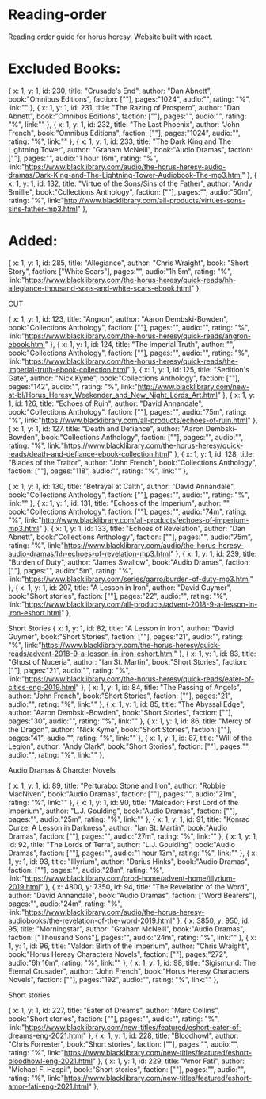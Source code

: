 # Reading-order
Reading order guide for horus heresy. Website built with react.




# Excluded Books:

{
	x: 1,
	y: 1,
	id: 230,
	title: "Crusade's End",
	author: "Dan Abnett",
	book:"Omnibus Editions",
	faction: [""],
	pages:"1024",
	audio:"",
	rating: "%",
	link:""
},
{
	x: 1,
	y: 1,
	id: 231,
	title: "The Razing of Prospero",
	author: "Dan Abnett",
	book:"Omnibus Editions",
	faction: [""],
	pages:"",
	audio:"",
	rating: "%",
	link:""
},
{
	x: 1,
	y: 1,
	id: 232,
	title: "The Last Phoenix",
	author: "John French",
	book:"Omnibus Editions",
	faction: [""],
	pages:"1024",
	audio:"",
	rating: "%",
	link:""
},
{
	x: 1,
	y: 1,
	id: 233,
	title: "The Dark King and The Lightning Tower",
	author: "Graham McNeill",
	book:"Audio Dramas",
	faction: [""],
	pages:"",
	audio:"1 hour 16m",
	rating: "%",
	link:"https://www.blacklibrary.com/audio/the-horus-heresy-audio-dramas/Dark-King-and-The-Lightning-Tower-Audiobook-The-mp3.html"
},
{
	x: 1,
	y: 1,
	id: 132,
	title: "Virtue of the Sons/Sins of the Father",
	author: "Andy Smillie",
	book:"Collections Anthology",
	faction: [""],
	pages:"",
	audio:"50m",
	rating: "%",
	link:"http://www.blacklibrary.com/all-products/virtues-sons-sins-father-mp3.html"
},


# Added:
{
	x: 1,
	y: 1,
	id: 285,
	title: "Allegiance",
	author: "Chris Wraight",
	book: "Short Story",
	faction: ["White Scars"],
	pages:"",
	audio:"1h 5m",
	rating: "%",
	link:"https://www.blacklibrary.com/the-horus-heresy/quick-reads/hh-allegiance-thousand-sons-and-white-scars-ebook.html"
},


CUT

{
	x: 1,
	y: 1,
	id: 123,
	title: "Angron",
	author: "Aaron Dembski-Bowden",
	book:"Collections Anthology",
	faction: [""],
	pages:"",
	audio:"",
	rating: "%",
	link:"https://www.blacklibrary.com/the-horus-heresy/quick-reads/angron-ebook.html"
},
{
	x: 1,
	y: 1,
	id: 124,
	title: "The Imperial Truth",
	author: "",
	book:"Collections Anthology",
	faction: [""],
	pages:"",
	audio:"",
	rating: "%",
	link:"https://www.blacklibrary.com/the-horus-heresy/quick-reads/the-imperial-truth-ebook-collection.html"
},
{
	x: 1,
	y: 1,
	id: 125,
	title: "Sedition's Gate",
	author: "Nick Kyme",
	book:"Collections Anthology",
	faction: [""],
	pages:"142",
	audio:"",
	rating: "%",
	link:"http://www.blacklibrary.com/new-at-bl/Horus_Heresy_Weekender_and_New_Night_Lords_Art.html"
},
{
	x: 1,
	y: 1,
	id: 126,
	title: "Echoes of Ruin",
	author: "David Annandale",
	book:"Collections Anthology",
	faction: [""],
	pages:"",
	audio:"75m",
	rating: "%",
	link:"https://www.blacklibrary.com/all-products/echoes-of-ruin.html"
},
{
	x: 1,
	y: 1,
	id: 127,
	title: "Death and Defiance",
	author: "Aaron Dembski-Bowden",
	book:"Collections Anthology",
	faction: [""],
	pages:"",
	audio:"",
	rating: "%",
	link:"https://www.blacklibrary.com/the-horus-heresy/quick-reads/death-and-defiance-ebook-collection.html"
},
{
	x: 1,
	y: 1,
	id: 128,
	title: "Blades of the Traitor",
	author: "John French",
	book:"Collections Anthology",
	faction: [""],
	pages:"118",
	audio:"",
	rating: "%",
	link:""
},

{
	x: 1,
	y: 1,
	id: 130,
	title: "Betrayal at Calth",
	author: "David Annandale",
	book:"Collections Anthology",
	faction: [""],
	pages:"",
	audio:"",
	rating: "%",
	link:""
},
{
	x: 1,
	y: 1,
	id: 131,
	title: "Echoes of the Imperium",
	author: "",
	book:"Collections Anthology",
	faction: [""],
	pages:"",
	audio:"74m",
	rating: "%",
	link:"http://www.blacklibrary.com/all-products/echoes-of-imperium-mp3.html"
},
{
	x: 1,
	y: 1,
	id: 133,
	title: "Echoes of Revelation",
	author: "Dan Abnett",
	book:"Collections Anthology",
	faction: [""],
	pages:"",
	audio:"75m",
	rating: "%",
	link:"https://www.blacklibrary.com/audio/the-horus-heresy-audio-dramas/hh-echoes-of-revelation-mp3.html"
},
{
	x: 1,
	y: 1,
	id: 239,
	title: "Burden of Duty",
	author: "James Swallow",
	book:"Audio Dramas",
	faction: [""],
	pages:"",
	audio:"5m",
	rating: "%",
	link:"https://www.blacklibrary.com/series/garro/burden-of-duty-mp3.html"
},
{
	x: 1,
	y: 1,
	id: 207,
	title: "A Lesson in Iron",
	author: "David Guymer",
	book:"Short stories",
	faction: [""],
	pages:"22",
	audio:"",
	rating: "%",
	link:"https://www.blacklibrary.com/all-products/advent-2018-9-a-lesson-in-iron-eshort.html"
},



Short Stories
{
	x: 1,
	y: 1,
	id: 82,
	title: "A Lesson in Iron",
	author: "David Guymer",
	book:"Short Stories",
	faction: [""],
	pages:"21",
	audio:"",
	rating: "%",
	link:"https://www.blacklibrary.com/the-horus-heresy/quick-reads/advent-2018-9-a-lesson-in-iron-eshort.html"
},
{
	x: 1,
	y: 1,
	id: 83,
	title: "Ghost of Nuceria",
	author: "Ian St. Martin",
	book:"Short Stories",
	faction: [""],
	pages:"21",
	audio:"",
	rating: "%",
	link:"https://www.blacklibrary.com/the-horus-heresy/quick-reads/eater-of-cities-eng-2019.html"
},
{
	x: 1,
	y: 1,
	id: 84,
	title: "The Passing of Angels",
	author: "John French",
	book:"Short Stories",
	faction: [""],
	pages:"21",
	audio:"",
	rating: "%",
	link:""
},
{
	x: 1,
	y: 1,
	id: 85,
	title: "The Abyssal Edge",
	author: "Aaron Dembski-Bowden",
	book:"Short Stories",
	faction: [""],
	pages:"30",
	audio:"",
	rating: "%",
	link:""
},
{
	x: 1,
	y: 1,
	id: 86,
	title: "Mercy of the Dragon",
	author: "Nick Kyme",
	book:"Short Stories",
	faction: [""],
	pages:"41",
	audio:"",
	rating: "%",
	link:""
},
{
	x: 1,
	y: 1,
	id: 87,
	title: "Will of the Legion",
	author: "Andy Clark",
	book:"Short Stories",
	faction: [""],
	pages:"",
	audio:"",
	rating: "%",
	link:""
},

Audio Dramas & Charcter Novels

{
	x: 1,
	y: 1,
	id: 89,
	title: "Perturabo: Stone and Iron",
	author: "Robbie MacNiven",
	book:"Audio Dramas",
	faction: [""],
	pages:"",
	audio:"21m",
	rating: "%",
	link:""
},
{
	x: 1,
	y: 1,
	id: 90,
	title: "Malcador: First Lord of the Imperium",
	author: "L.J. Goulding",
	book:"Audio Dramas",
	faction: [""],
	pages:"",
	audio:"25m",
	rating: "%",
	link:""
},
{
	x: 1,
	y: 1,
	id: 91,
	title: "Konrad Curze: A Lesson in Darkness",
	author: "Ian St. Martin",
	book:"Audio Dramas",
	faction: [""],
	pages:"",
	audio:"27m",
	rating: "%",
	link:""
},
{
	x: 1,
	y: 1,
	id: 92,
	title: "The Lords of Terra",
	author: "L.J. Goulding",
	book:"Audio Dramas",
	faction: [""],
	pages:"",
	audio:"1 hour 13m",
	rating: "%",
	link:""
},
{
	x: 1,
	y: 1,
	id: 93,
	title: "Illyrium",
	author: "Darius Hinks",
	book:"Audio Dramas",
	faction: [""],
	pages:"",
	audio:"28m",
	rating: "%",
	link:"https://www.blacklibrary.com/prod-home/advent-home/illyrium-2019.html"
},
{
	x: 4800,
	y: 7350,
	id: 94,
	title: "The Revelation of the Word",
	author: "David Annandale",
	book:"Audio Dramas",
	faction: ["Word Bearers"],
	pages:"",
	audio:"24m",
	rating: "%",
	link:"https://www.blacklibrary.com/audio/the-horus-heresy-audiobooks/the-revelation-of-the-word-2019.html"
},
{
	x: 3850,
	y: 950,
	id: 95,
	title: "Morningstar",
	author: "Graham McNeill",
	book:"Audio Dramas",
	faction: ["Thousand Sons"],
	pages:"",
	audio:"24m",
	rating: "%",
	link:""
},
{
	x: 1,
	y: 1,
	id: 96,
	title: "Valdor: Birth of the Imperium",
	author: "Chris Wraight",
	book:"Horus Heresy Characters Novels",
	faction: [""],
	pages:"272",
	audio:"6h 16m",
	rating: "%",
	link:""
},
	{
	x: 1,
	y: 1,
	id: 98,
	title: "Sigismund: The Eternal Crusader",
	author: "John French",
	book:"Horus Heresy Characters Novels",
	faction: [""],
	pages:"192",
	audio:"",
	rating: "%",
	link:""
},

Short stories

{
	x: 1,
	y: 1,
	id: 227,
	title: "Eater of Dreams",
	author: "Marc Collins",
	book:"Short stories",
	faction: [""],
	pages:"",
	audio:"",
	rating: "%",
	link:"https://www.blacklibrary.com/new-titles/featured/eshort-eater-of-dreams-eng-2021.html"
},
{
	x: 1,
	y: 1,
	id: 228,
	title: "Bloodhowl",
	author: "Chris Forrester",
	book:"Short stories",
	faction: [""],
	pages:"",
	audio:"",
	rating: "%",
	link:"https://www.blacklibrary.com/new-titles/featured/eshort-bloodhowl-eng-2021.html"
},
{
	x: 1,
	y: 1,
	id: 229,
	title: "Amor Fati",
	author: "Michael F. Haspil",
	book:"Short stories",
	faction: [""],
	pages:"",
	audio:"",
	rating: "%",
	link:"https://www.blacklibrary.com/new-titles/featured/eshort-amor-fati-eng-2021.html"
},
